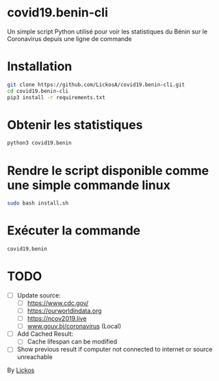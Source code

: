 # covid19.benin-cli
Un simple script Python utilisé pour voir les statistiques du Bénin sur le Coronavirus depuis une ligne de commande

# Installation
```bash
git clone https://github.com/LickosA/covid19.benin-cli.git
cd covid19.benin-cli
pip3 install -r requirements.txt
```

# Obtenir les statistiques
```bash
python3 covid19.benin
```


# Rendre le script disponible comme une simple commande linux
```bash
sudo bash install.sh
```

# Exécuter la commande
```bash
covid19.benin
```

# TODO
- [ ] Update source:
  - [ ] https://www.cdc.gov/
  - [ ] https://ourworldindata.org
  - [ ] https://ncov2019.live
  - [ ] www.gouv.bj/coronavirus (Local)
- [ ] Add Cached Result:
  - [ ] Cache lifespan can be modified
- [ ] Show previous result if computer not connected to internet or source unreachable

By [Lickos](https://twitter.com/LickosA)
